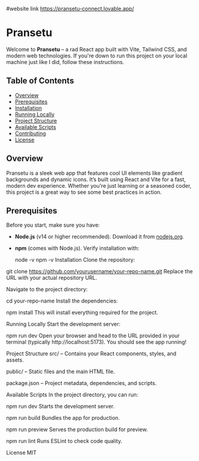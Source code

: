 #website link https://pransetu-connect.lovable.app/
# Pransetu

Welcome to **Pransetu** – a rad React app built with Vite, Tailwind CSS, and modern web technologies. If you're down to run this project on your local machine just like I did, follow these instructions.

## Table of Contents

- [Overview](#overview)
- [Prerequisites](#prerequisites)
- [Installation](#installation)
- [Running Locally](#running-locally)
- [Project Structure](#project-structure)
- [Available Scripts](#available-scripts)
- [Contributing](#contributing)
- [License](#license)

## Overview

Pransetu is a sleek web app that features cool UI elements like gradient backgrounds and dynamic icons. It’s built using React and Vite for a fast, modern dev experience. Whether you're just learning or a seasoned coder, this project is a great way to see some best practices in action.

## Prerequisites

Before you start, make sure you have:
- **Node.js** (v14 or higher recommended). Download it from [nodejs.org](https://nodejs.org/).
- **npm** (comes with Node.js). Verify installation with:

  node -v
  npm -v
Installation
Clone the repository:

git clone https://github.com/yourusername/your-repo-name.git
Replace the URL with your actual repository URL.

Navigate to the project directory:


cd your-repo-name
Install the dependencies:


npm install
This will install everything required for the project.

Running Locally
Start the development server:


npm run dev
Open your browser and head to the URL provided in your terminal (typically http://localhost:5173). You should see the app running!

Project Structure
src/ – Contains your React components, styles, and assets.

public/ – Static files and the main HTML file.

package.json – Project metadata, dependencies, and scripts.

Available Scripts
In the project directory, you can run:

npm run dev
Starts the development server.

npm run build
Bundles the app for production.

npm run preview
Serves the production build for preview.

npm run lint
Runs ESLint to check code quality.



License
MIT 
